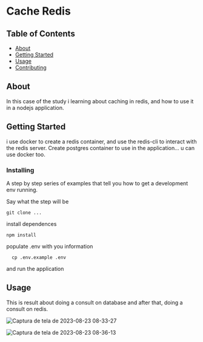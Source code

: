 # Cache Redis

## Table of Contents

- [About](#about)
- [Getting Started](#getting_started)
- [Usage](#usage)
- [Contributing](../CONTRIBUTING.md)

## About <a name = "about"></a>

In this case of the study i learning about caching in redis, and how to use it in a nodejs application.

## Getting Started <a name = "getting_started"></a>

i use docker to create a redis container, and use the redis-cli to interact with the redis server. Create postgres container to use in the application... u can use docker too.

### Installing

A step by step series of examples that tell you how to get a development env running.

Say what the step will be

```
git clone ...
```

install dependences

```
npm install
```

populate .env with you information

```
  cp .env.example .env
```

and run the application

## Usage <a name = "usage"></a>

This is result about doing a consult on database and after that, doing a consult on redis.

![Captura de tela de 2023-08-23 08-33-27](https://github.com/HigorAln/redis_node/assets/86208458/359a4707-c111-4eec-8374-4ac2f69c118d)

![Captura de tela de 2023-08-23 08-36-13](https://github.com/HigorAln/redis_node/assets/86208458/7a5b6fed-7276-4f2a-9dbe-860975cd8315)

